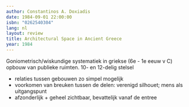 ```yaml
---
author: Constantinos A. Doxiadis
date: 1984-09-01 22:00:00
isbn: "0262540304"
lang: nl
layout: review
title: Architectural Space in Ancient Greece
year: 1984
---
```


Goniometrisch/wiskundige systematiek in griekse (6e - 1e eeuw v C) opbouw van publieke ruimten.
10- en 12-delig stelsel

- relaties tussen gebouwen zo simpel mogelijk
- voorkomen van breuken tussen de delen: verenigd silhouet; mens als uitgangspunt
- afzonderlijk + geheel zichtbaar, bevattelijk vanaf de entree
